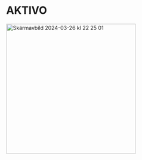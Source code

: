 AKTIVO
======================
  
<img width="347" alt="Skärmavbild 2024-03-26 kl  22 25 01" src="https://github.com/marcusgostasson/Aktivo/assets/143846336/d6e43b15-d4e2-4c2d-8436-7236d9db5573">
